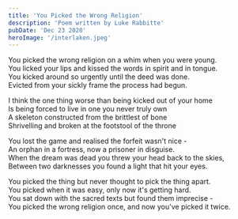 ```yaml
---
title: 'You Picked the Wrong Religion'
description: 'Poem written by Luke Rabbitte'
pubDate: 'Dec 23 2020'
heroImage: '/interlaken.jpeg'
---
```


You picked the wrong religion on a whim when you were young.  
You licked your lips and kissed the words in spirit and in tongue.  
You kicked around so urgently until the deed was done.  
Evicted from your sickly frame the process had begun.  
  
I think the one thing worse than being kicked out of your home  
Is being forced to live in one you never truly own  
A skeleton constructed from the brittlest of bone  
Shrivelling and broken at the footstool of the throne  
  
You lost the game and realised the forfeit wasn't nice -  
An orphan in a fortress, now a prisoner in disguise.  
When the dream was dead you threw your head back to the skies,  
Between two darknesses you found a light that hit your eyes.  
  
You picked the thing but never thought to pick the thing apart.  
You picked when it was easy, only now it's getting hard.  
You sat down with the sacred texts but found them imprecise -  
You picked the wrong religion once, and now you've picked it twice.  